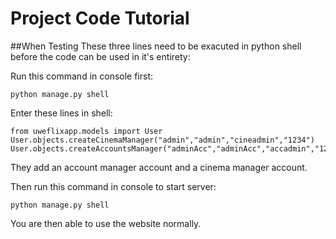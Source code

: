 # Project Code Tutorial

##When Testing
These three lines need to be exacuted in python shell before the code can be used in it's entirety:

Run this command in console first:
```
python manage.py shell
```

Enter these lines in shell:
```
from uweflixapp.models import User
User.objects.createCinemaManager("admin","admin","cineadmin","1234")
User.objects.createAccountsManager("adminAcc","adminAcc","accadmin","1234")
```

They add an account manager account and a cinema manager account.

Then run this command in console to start server:
```
python manage.py shell
```

You are then able to use the website normally. 
